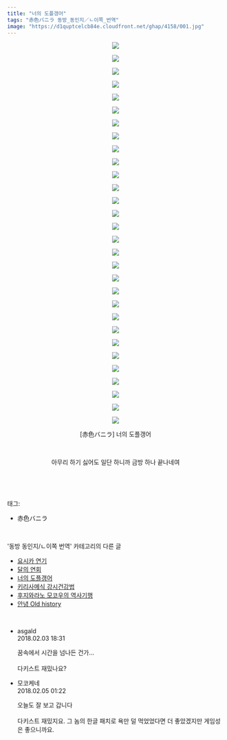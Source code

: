 ```yaml
---
title: "너의 도플갱어"
tags: "赤色バニラ 동방_동인지／ㄴ이쪽_번역"
image: "https://d1quptcelcb84e.cloudfront.net/ghap/4158/001.jpg"
---
```

<div class="article">
<p style="text-align: center; clear: none; float: none;"><img src="{{ site.imgserver8 }}/ghap/4158/001.jpg"/></p>
<p style="text-align: center; clear: none; float: none;"><img src="{{ site.imgserver8 }}/ghap/4158/002.jpg"/></p>
<p style="text-align: center; clear: none; float: none;"><img src="{{ site.imgserver8 }}/ghap/4158/003.jpg"/></p>
<p style="text-align: center; clear: none; float: none;"><img src="{{ site.imgserver8 }}/ghap/4158/004.jpg"/></p>
<p style="text-align: center; clear: none; float: none;"><img src="{{ site.imgserver8 }}/ghap/4158/005.jpg"/></p>
<p style="text-align: center; clear: none; float: none;"><img src="{{ site.imgserver8 }}/ghap/4158/006.jpg"/></p>
<p style="text-align: center; clear: none; float: none;"><img src="{{ site.imgserver8 }}/ghap/4158/007.jpg"/></p>
<p style="text-align: center; clear: none; float: none;"><img src="{{ site.imgserver8 }}/ghap/4158/008.jpg"/></p>
<p style="text-align: center; clear: none; float: none;"><img src="{{ site.imgserver8 }}/ghap/4158/009.jpg"/></p>
<p style="text-align: center; clear: none; float: none;"><img src="{{ site.imgserver8 }}/ghap/4158/010.jpg"/></p>
<p style="text-align: center; clear: none; float: none;"><img src="{{ site.imgserver8 }}/ghap/4158/011.jpg"/></p>
<p style="text-align: center; clear: none; float: none;"><img src="{{ site.imgserver8 }}/ghap/4158/012.jpg"/></p>
<p style="text-align: center; clear: none; float: none;"><img src="{{ site.imgserver8 }}/ghap/4158/013.jpg"/></p>
<p style="text-align: center; clear: none; float: none;"><img src="{{ site.imgserver8 }}/ghap/4158/014.jpg"/></p>
<p style="text-align: center; clear: none; float: none;"><img src="{{ site.imgserver8 }}/ghap/4158/015.jpg"/></p>
<p style="text-align: center; clear: none; float: none;"><img src="{{ site.imgserver8 }}/ghap/4158/016.jpg"/></p>
<p style="text-align: center; clear: none; float: none;"><img src="{{ site.imgserver8 }}/ghap/4158/017.jpg"/></p>
<p style="text-align: center; clear: none; float: none;"><img src="{{ site.imgserver8 }}/ghap/4158/018.jpg"/></p>
<p style="text-align: center; clear: none; float: none;"><img src="{{ site.imgserver8 }}/ghap/4158/019.jpg"/></p>
<p style="text-align: center; clear: none; float: none;"><img src="{{ site.imgserver8 }}/ghap/4158/020.jpg"/></p>
<p style="text-align: center; clear: none; float: none;"><img src="{{ site.imgserver8 }}/ghap/4158/021.jpg"/></p>
<p style="text-align: center; clear: none; float: none;"><img src="{{ site.imgserver8 }}/ghap/4158/022.jpg"/></p>
<p style="text-align: center; clear: none; float: none;"><img src="{{ site.imgserver8 }}/ghap/4158/023.jpg"/></p>
<p style="text-align: center; clear: none; float: none;"><img src="{{ site.imgserver8 }}/ghap/4158/024.jpg"/></p>
<p style="text-align: center; clear: none; float: none;"><img src="{{ site.imgserver8 }}/ghap/4158/025.jpg"/></p>
<p style="text-align: center; clear: none; float: none;"><img src="{{ site.imgserver8 }}/ghap/4158/026.jpg"/></p>
<p style="text-align: center; clear: none; float: none;"><img src="{{ site.imgserver8 }}/ghap/4158/027.jpg"/></p>
<p style="text-align: center; clear: none; float: none;"><img src="{{ site.imgserver8 }}/ghap/4158/028.jpg"/></p>
<p style="text-align: center; clear: none; float: none;"><img src="{{ site.imgserver8 }}/ghap/4158/029.jpg"/></p>
<p style="text-align: center; clear: none; float: none;"><img src="{{ site.imgserver8 }}/ghap/4158/030.jpg"/></p>
<p style="text-align: center; clear: none; float: none;">[赤色バニラ] 너의 도플갱어</p>
<p style="text-align: center; clear: none; float: none;"><br/></p>
<p style="text-align: center; clear: none; float: none;">아무리 하기 싫어도 일단 하니까 금방 하나 끝나네여</p>
<p><br/></p>
</div><br/>
<div class="tagTrail">
<p>태그: </p>
<ul>
<li>赤色バニラ</li>
</ul>
</div><br/>
<div class="another">
<p>'동방 동인지/ㄴ이쪽 번역' 카테고리의 다른 글</p>
<ul>
<li><a href="/ghap_4195">요시카 연기</a></li>
<li><a href="/ghap_4186">달의 연회</a></li>
<li><a href="/ghap_4158">너의 도플갱어</a></li>
<li><a href="/ghap_4148">키리사메식 강시건강법</a></li>
<li><a href="/ghap_4143">후지와라노 모코우의 역사기행</a></li>
<li><a href="/ghap_4137">안녕 Old history</a></li>
</ul>
</div><br/>
<div class="cb_module cb_fluid">
<div class="cb_wrt cb_profile">
<div class="comment">
<ul>
<li class="cb_thumb_off" id="comment15191069">
<div class="cb_comment_area">
<div class="cb_info_area">
<div class="cb_section">
<span class="cb_nick_name">asgald</span>
</div>
<div class="cb_section">
<span class="cb_date">2018.02.03 18:31 </span>
</div>
</div>
<div class="cb_dsc_comment">
<p class="cb_dsc">
											꿈속에서 시간을 넘나든 건가...<br/>
<br/>
다키스트 재밌나요?
										</p>
</div>
</div></li>
<li class="cb_thumb_off" id="comment15191990">
<div class="cb_comment_area">
<div class="cb_info_area">
<div class="cb_section">
<span class="cb_nick_name">모코케네</span>
</div>
<div class="cb_section">
<span class="cb_date">2018.02.05 01:22 </span>
</div>
</div>
<div class="cb_dsc_comment">
<p class="cb_dsc">
											오늘도 잘 보고 갑니다<br/>
<br/>
다키스트 재밌지요. 그 놈의 한글 패치로 욕만 덜 먹었었다면 더 좋았겠지만 게임성은 좋으니까요.
										</p>
</div>
</div></li>
</ul>
</div>
</div><!-- commentList close -->
</div><br/>
